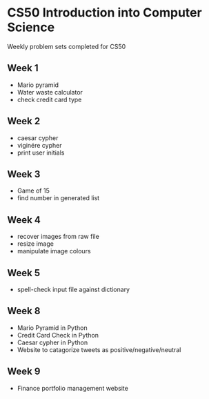 # CS50 Introduction into Computer Science

Weekly problem sets completed for CS50


## Week 1
+ Mario pyramid  
+ Water waste calculator  
+ check credit card type  

## Week 2
+ caesar cypher
+ viginére cypher
+ print user initials

## Week 3
+ Game of 15
+ find number in generated list

## Week 4
+ recover images from raw file
+ resize image
+ manipulate image colours

## Week 5
+ spell-check input file against dictionary

## Week 8
+ Mario Pyramid in Python
+ Credit Card Check in Python
+ Caesar cypher in Python
+ Website to catagorize tweets as positive/negative/neutral

## Week 9
+ Finance portfolio management website
